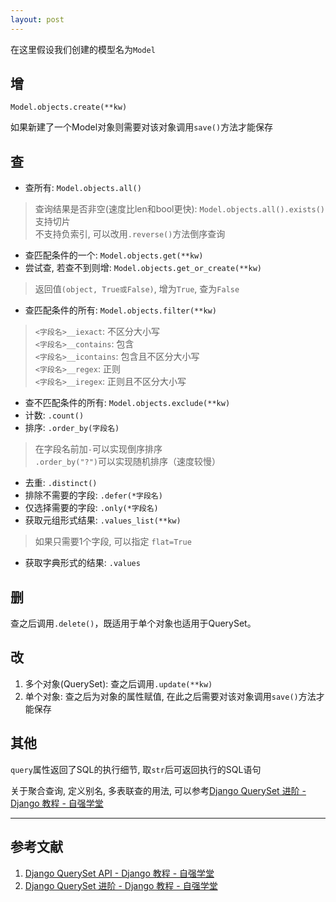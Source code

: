 ```yaml
---
layout: post
---
```


在这里假设我们创建的模型名为`Model`

## 增
`Model.objects.create(**kw)`

如果新建了一个Model对象则需要对该对象调用`save()`方法才能保存

## 查
- 查所有: `Model.objects.all()`
> 查询结果是否非空(速度比len和bool更快): `Model.objects.all().exists()`<br>
  支持切片<br>
  不支持负索引, 可以改用`.reverse()`方法倒序查询<br>
- 查匹配条件的一个: `Model.objects.get(**kw)`
- 尝试查, 若查不到则增: `Model.objects.get_or_create(**kw)`
> 返回值`(object, True或False)`, 增为`True`, 查为`False`
- 查匹配条件的所有: `Model.objects.filter(**kw)`
> `<字段名>__iexact`: 不区分大小写<br>
  `<字段名>__contains`: 包含<br>
  `<字段名>__icontains`: 包含且不区分大小写<br>
  `<字段名>__regex`: 正则<br>
  `<字段名>__iregex`: 正则且不区分大小写<br>
- 查不匹配条件的所有: `Model.objects.exclude(**kw)`
- 计数: `.count()`
- 排序: `.order_by(字段名)`
> 在字段名前加`-`可以实现倒序排序<br>
`.order_by("?")`可以实现随机排序（速度较慢）
- 去重: `.distinct()`
- 排除不需要的字段: `.defer(*字段名)`
- 仅选择需要的字段: `.only(*字段名)`
- 获取元组形式结果: `.values_list(**kw)`
> 如果只需要1个字段, 可以指定 `flat=True`
- 获取字典形式的结果: `.values`

## 删
查之后调用`.delete()`，既适用于单个对象也适用于QuerySet。

## 改
1. 多个对象(QuerySet): 查之后调用`.update(**kw)`
2. 单个对象: 查之后为对象的属性赋值, 在此之后需要对该对象调用`save()`方法才能保存

## 其他

`query`属性返回了SQL的执行细节, 取`str`后可返回执行的SQL语句

关于聚合查询, 定义别名, 多表联查的用法, 可以参考[Django QuerySet 进阶 - Django 教程 - 自强学堂](https://code.ziqiangxuetang.com/django/django-queryset-advance.html)

------

## 参考文献
1. [Django QuerySet API - Django 教程 - 自强学堂](https://code.ziqiangxuetang.com/django/django-queryset-api.html)
2. [Django QuerySet 进阶 - Django 教程 - 自强学堂](https://code.ziqiangxuetang.com/django/django-queryset-advance.html)
